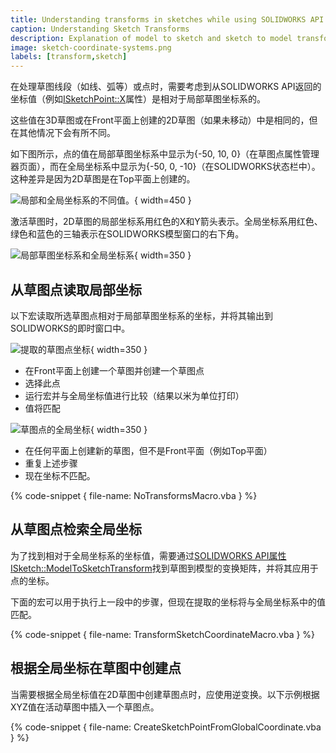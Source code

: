 ```yaml
---
title: Understanding transforms in sketches while using SOLIDWORKS API
caption: Understanding Sketch Transforms
description: Explanation of model to sketch and sketch to model transformations in SOLIDWORKS API to properly calculate the coordinates of sketch segments
image: sketch-coordinate-systems.png
labels: [transform,sketch]
---
```

在处理草图线段（如线、弧等）或点时，需要考虑到从SOLIDWORKS API返回的坐标值（例如[ISketchPoint::X](https://help.solidworks.com/2017/English/api/sldworksapi/SolidWorks.Interop.sldworks~SolidWorks.Interop.sldworks.ISketchPoint~X.html)属性）是相对于局部草图坐标系的。

这些值在3D草图或在Front平面上创建的2D草图（如果未移动）中是相同的，但在其他情况下会有所不同。

如下图所示，点的值在局部草图坐标系中显示为{-50, 10, 0}（在草图点属性管理器页面），而在全局坐标系中显示为{-50, 0, -10}（在SOLIDWORKS状态栏中）。这种差异是因为2D草图是在Top平面上创建的。

![局部和全局坐标系的不同值。](global-local-coordinates.png){ width=450 }

激活草图时，2D草图的局部坐标系用红色的X和Y箭头表示。全局坐标系用红色、绿色和蓝色的三轴表示在SOLIDWORKS模型窗口的右下角。

![局部草图坐标系和全局坐标系](sketch-coordinate-systems.png){ width=350 }

## 从草图点读取局部坐标

以下宏读取所选草图点相对于局部草图坐标系的坐标，并将其输出到SOLIDWORKS的即时窗口中。

![提取的草图点坐标](coordinate-output.png){ width=350 }

* 在Front平面上创建一个草图并创建一个草图点
* 选择此点
* 运行宏并与全局坐标值进行比较（结果以米为单位打印）
* 值将匹配

![草图点的全局坐标](sketch-point-coordinate.png){ width=350 }

* 在任何平面上创建新的草图，但不是Front平面（例如Top平面）
* 重复上述步骤
* 现在坐标不匹配。

{% code-snippet { file-name: NoTransformsMacro.vba } %}

## 从草图点检索全局坐标

为了找到相对于全局坐标系的坐标值，需要通过[SOLIDWORKS API属性ISketch::ModelToSketchTransform](https://help.solidworks.com/2018/english/api/sldworksapi/SolidWorks.Interop.sldworks~SolidWorks.Interop.sldworks.ISketch~ModelToSketchTransform.html)找到草图到模型的变换矩阵，并将其应用于点的坐标。

下面的宏可以用于执行上一段中的步骤，但现在提取的坐标将与全局坐标系中的值匹配。

{% code-snippet { file-name: TransformSketchCoordinateMacro.vba } %}

## 根据全局坐标在草图中创建点

当需要根据全局坐标值在2D草图中创建草图点时，应使用逆变换。以下示例根据XYZ值在活动草图中插入一个草图点。

{% code-snippet { file-name: CreateSketchPointFromGlobalCoordinate.vba } %}